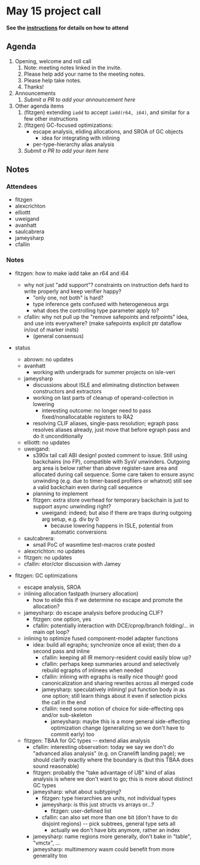 # May 15 project call

**See the [instructions](../README.md) for details on how to attend**

## Agenda
1. Opening, welcome and roll call
    1. Note: meeting notes linked in the invite.
    1. Please help add your name to the meeting notes.
    1. Please help take notes.
    1. Thanks!
1. Announcements
    1. _Submit a PR to add your announcement here_
1. Other agenda items
    1. (fitzgen) extending `iadd` to accept `iadd(r64, i64)`, and similar for a few other instructions
    1. (fitzgen) GC-focused optimizations:
       * escape analysis, eliding allocations, and SROA of GC objects
         * idea for integrating with inlining
       * per-type-hierarchy alias analysis
    1. _Submit a PR to add your item here_

## Notes

### Attendees

- fitzgen
- alexcrichton
- elliottt
- uweigand
- avanhatt
- saulcabrera
- jameysharp
- cfallin

### Notes

- fitzgen: how to make iadd take an r64 and i64
  - why not just "add support"? constraints on instruction defs hard to write
    properly and keep verifier happy?
    - "only one, not both" is hard?
    - type inference gets confused with heterogeneous args
    - what does the controlling type parameter apply to?
  - cfallin: why not pull up the "remove safepoints and refpoints" idea, and
    use ints everywhere? (make safepoints explicit ptr dataflow in/out of
    marker insts)
    - (general consensus)

- status
  - abrown: no updates
  - avanhatt
    - working with undergrads for summer projects on isle-veri
  - jameysharp
    - discussions about ISLE and eliminating distinction between constructors
      and extractors
    - working on last parts of cleanup of operand-collection in lowering
      - interesting outcome: no longer need to pass fixed/nonallocatable
        registers to RA2
    - resolving CLIF aliases, single-pass resolution; egraph pass resolves
      aliases already, just move that before egraph pass and do it
      unconditionally
  - elliottt: no updates
  - uweigand:
    - s390x tail call ABI design! posted comment to issue. Still using
      backchains (no FP), compatible with SysV unwinders. Outgoing arg area is
      below rather than above register-save area and allocated during call
      sequence. Some care taken to ensure async unwinding (e.g. due to
      timer-based profilers or whatnot) still see a valid backchain even during
      call sequence
    - planning to implement
    - fitzgen: extra store overhead for temporary backchain is just to support
      async unwinding right?
      - uweigand: indeed; but also if there are traps during outgoing arg
        setup, e.g. div by 0
        - because lowering happens in ISLE, potential from automatic
          conversions
  - saulcabrera:
    - small PoC of wasmtime test-macros crate posted
  - alexcrichton: no updates
  - fitzgen: no updates
  - cfallin: etor/ctor discussion with Jamey

- fitzgen: GC optimizations
  - escape analysis, SROA
  - inlining allocation fastpath (nursery allocation)
    - how to elide this if we determine no escape and promote the allocation?
  - jameysharp: do escape analysis before producing CLIF?
    - fitzgen: one option, yes
    - cfallin: potentially interaction with DCE/cprop/branch folding/... in
      main opt loop?
  - inlining to optimize fused component-model adapter functions
    - idea: build all egraphs; synchronize once all exist; then do a second
      pass and inline
      - cfallin: keeping all IR memory-resident could easily blow up?
      - cfallin: perhaps keep summaries around and selectively rebuild egraphs
        of inlinees when needed
      - cfallin: inlining with egraphs is really nice though! good
        canonicalization and sharing rewrites across all merged code
      - jameysharp: speculatively inlining! put function body in as one option;
        still learn things about it even if selection picks the call in the end
      - cfallin: need some notion of choice for side-effecting ops and/or sub-skeleton
        - jameysharp: maybe this is a more general side-effecting optimization
          change (generalizing so we don't have to commit early) too
  - fitzgen: TBAA for GC types -- extend alias analysis
    - cfallin: interesting observation: today we say we don't do "advanced
      alias analysis" (e.g. on Cranelift landing page); we should clarify
      exactly where the boundary is (but this TBAA does sound reasonable)
    - fitzgen: probably the "take advantage of UB" kind of alias analysis is
      where we don't want to go; this is more about distinct GC types
    - jameysharp: what about subtyping?
      - fitzgen: type hierarchies are units, not individual types
      - jameysharp: is this just structs vs arrays or...?
        - fitzgen: user-defined list
      - cfallin: can also set more than one bit (don't have to do disjoint
        regions) -- pick subtrees, general type sets all
        - actually we don't have bits anymore, rather an index
    - jameysharp: name regions more generally, don't bake in "table", "vmctx",
      ...
    - jameysharp: multimemory wasm could benefit from more generality too

